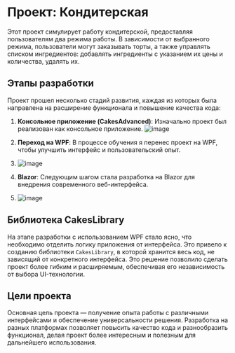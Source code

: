 # Проект: Кондитерская

Этот проект симулирует работу кондитерской, предоставляя пользователям два режима работы. В зависимости от выбранного режима, пользователи могут заказывать торты, а также управлять списком ингредиентов: добавлять ингредиенты с указанием их цены и количества, удалять их.

## Этапы разработки

Проект прошел несколько стадий развития, каждая из которых была направлена на расширение функционала и повышение качества кода:

1. **Консольное приложение (CakesAdvanced)**: Изначально проект был реализован как консольное приложение.
![image](https://github.com/user-attachments/assets/6f2130cd-f45b-420b-a716-11b153705908)

3. **Переход на WPF**: В процессе обучения я перенес проект на WPF, чтобы улучшить интерфейс и пользовательский опыт.
4. ![image](https://github.com/user-attachments/assets/3d575382-0d7e-4a9a-97cf-cb52098b7754)

5. **Blazor**: Следующим шагом стала разработка на Blazor для внедрения современного веб-интерфейса.
6. ![image](https://github.com/user-attachments/assets/0fd717b7-3cc4-41e8-a3e6-e91f0b9d4e22)

## Библиотека CakesLibrary

На этапе разработки с использованием WPF стало ясно, что необходимо отделить логику приложения от интерфейса. Это привело к созданию библиотеки `CakesLibrary`, в которой хранится весь код, не зависящий от конкретного интерфейса. Это решение позволило сделать проект более гибким и расширяемым, обеспечивая его независимость от выбора UI-технологии.

## Цели проекта

Основная цель проекта — получение опыта работы с различными интерфейсами и обеспечение универсальности решения. Разработка на разных платформах позволяет повысить качество кода и разнообразить функционал, делая проект более интересным и полезным для дальнейшего использования.
